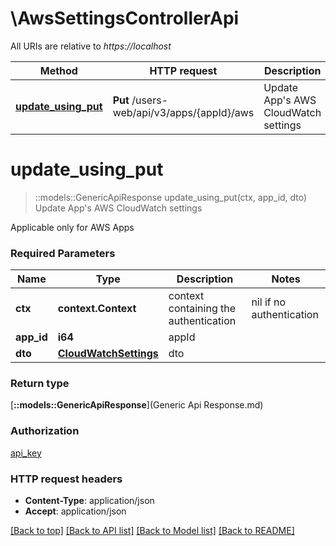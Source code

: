 # \AwsSettingsControllerApi

All URIs are relative to *https://localhost*

| Method                                                               | HTTP request                               | Description                              |
| -------------------------------------------------------------------- | ------------------------------------------ | ---------------------------------------- |
| [**update_using_put**](AwsSettingsControllerApi.md#update_using_put) | **Put** /users-web/api/v3/apps/{appId}/aws | Update App&#39;s AWS CloudWatch settings |


# **update_using_put**
> ::models::GenericApiResponse update_using_put(ctx, app_id, dto)
Update App's AWS CloudWatch settings

Applicable only for AWS Apps

### Required Parameters

| Name       | Type                                            | Description                           | Notes                    |
| ---------- | ----------------------------------------------- | ------------------------------------- | ------------------------ |
| **ctx**    | **context.Context**                             | context containing the authentication | nil if no authentication |
| **app_id** | **i64**                                         | appId                                 |
| **dto**    | [**CloudWatchSettings**](CloudWatchSettings.md) | dto                                   |

### Return type

[**::models::GenericApiResponse**](Generic Api Response.md)

### Authorization

[api_key](../README.md#api_key)

### HTTP request headers

 - **Content-Type**: application/json
 - **Accept**: application/json

[[Back to top]](#) [[Back to API list]](../README.md#documentation-for-api-endpoints) [[Back to Model list]](../README.md#documentation-for-models) [[Back to README]](../README.md)
